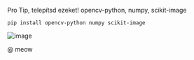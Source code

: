 Pro Tip, telepítsd ezeket!
opencv-python, numpy, scikit-image

```
pip install opencv-python numpy scikit-image
```

![image](https://github.com/user-attachments/assets/238d009b-9079-4099-9c64-cf5cfa71f087)


@ meow
